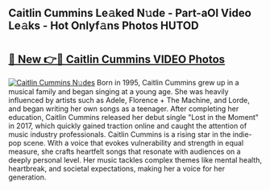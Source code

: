 ## Caitlin Cummins Le𝚊ked N𝚞de - Part-aOI Video Le𝚊ks - Hot Onlyf𝚊ns Photos HUTOD

# <h2><a href="http://ab3607.deff.icu/?id=Caitlin+Cummins">🔗 New 👉🔴 Caitlin Cummins VIDEO Photos</a></h2>

[![Caitlin Cummins N𝚞des](https://i.imgur.com/rIISA9y.gif)](http://ab3607.deff.icu/?id=Caitlin+Cummins)
Born in 1995, Caitlin Cummins grew up in a musical family and began singing at a young age. She was heavily influenced by artists such as Adele, Florence + The Machine, and Lorde, and began writing her own songs as a teenager. After completing her education, Caitlin Cummins released her debut single "Lost in the Moment" in 2017, which quickly gained traction online and caught the attention of music industry professionals. Caitlin Cummins is a rising star in the indie-pop scene. With a voice that evokes vulnerability and strength in equal measure, she crafts heartfelt songs that resonate with audiences on a deeply personal level. Her music tackles complex themes like mental health, heartbreak, and societal expectations, making her a voice for her generation.
